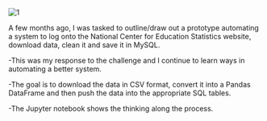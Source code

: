 ![1](https://user-images.githubusercontent.com/37382927/112034951-4c370d00-8afc-11eb-9e34-f1302d067757.png)

A few months ago, I was tasked to outline/draw out a prototype automating a system to log onto the National Center for Education Statistics website, download data, clean it and save it in MySQL.

-This was my response to the challenge and I continue to learn ways in automating a better system.

-The goal is to download the data in CSV format, convert it into a Pandas DataFrame and then push the data into the appropriate SQL tables. 

-The Jupyter notebook shows the thinking along the process.  


